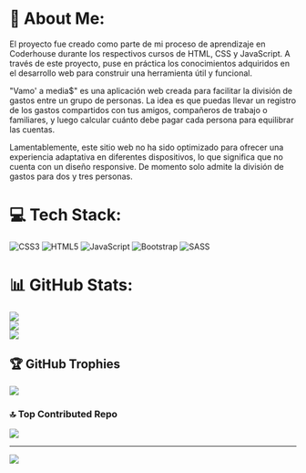# 💫 About Me:
El proyecto fue creado como parte de mi proceso de aprendizaje en Coderhouse durante los respectivos cursos de HTML, CSS y JavaScript. 
A través de este proyecto, puse en práctica los conocimientos adquiridos en el desarrollo web para construir una herramienta útil y funcional.

"Vamo' a media$" es una aplicación web creada para facilitar la división de gastos entre un grupo de personas. 
La idea es que puedas llevar un registro de los gastos compartidos con tus amigos, compañeros de trabajo o familiares, y luego calcular cuánto debe pagar cada persona para equilibrar las cuentas.

Lamentablemente, este sitio web no ha sido optimizado para ofrecer una experiencia adaptativa en diferentes dispositivos, lo que significa que no cuenta con un diseño responsive. De momento solo admite la división de gastos para dos y tres personas.

# 💻 Tech Stack:
![CSS3](https://img.shields.io/badge/css3-%231572B6.svg?style=for-the-badge&logo=css3&logoColor=white) ![HTML5](https://img.shields.io/badge/html5-%23E34F26.svg?style=for-the-badge&logo=html5&logoColor=white) ![JavaScript](https://img.shields.io/badge/javascript-%23323330.svg?style=for-the-badge&logo=javascript&logoColor=%23F7DF1E) ![Bootstrap](https://img.shields.io/badge/bootstrap-%23563D7C.svg?style=for-the-badge&logo=bootstrap&logoColor=white) ![SASS](https://img.shields.io/badge/SASS-hotpink.svg?style=for-the-badge&logo=SASS&logoColor=white)
# 📊 GitHub Stats:
![](https://github-readme-stats.vercel.app/api?username=DiegoG379&theme=react&hide_border=false&include_all_commits=true&count_private=true)<br/>
![](https://github-readme-streak-stats.herokuapp.com/?user=DiegoG379&theme=react&hide_border=false)<br/>
![](https://github-readme-stats.vercel.app/api/top-langs/?username=DiegoG379&theme=react&hide_border=false&include_all_commits=true&count_private=true&layout=compact)

## 🏆 GitHub Trophies
![](https://github-profile-trophy.vercel.app/?username=DiegoG379&theme=buddhism&no-frame=false&no-bg=true&margin-w=4)

### 🔝 Top Contributed Repo
![](https://github-contributor-stats.vercel.app/api?username=DiegoG379&limit=5&theme=buddhism&combine_all_yearly_contributions=true)

---
[![](https://visitcount.itsvg.in/api?id=DiegoG379&icon=2&color=0)](https://visitcount.itsvg.in)

<!-- Proudly created with GPRM ( https://gprm.itsvg.in ) -->
